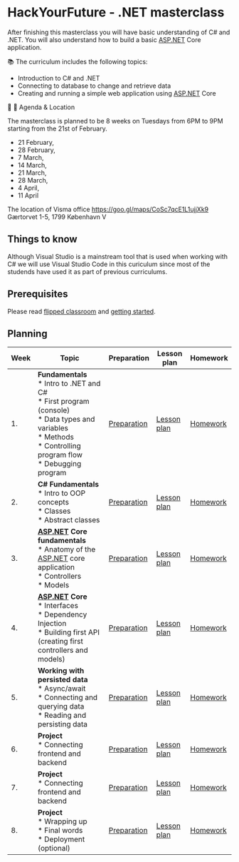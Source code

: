 # HackYourFuture - .NET masterclass

After finishing this masterclass you will have basic understanding of C# and .NET. You will also understand how to build a basic [ASP.NET](http://ASP.NET) Core application.

📚 The curriculum includes the following topics:

- Introduction to C# and .NET
- Connecting to database to change and retrieve data
- Creating and running a simple web application using [ASP.NET](http://ASP.NET) Core

📅 🏬 Agenda & Location

The masterclass is planned to be 8 weeks on Tuesdays from 6PM to 9PM starting from the 21st of February. 

- 21 February, 
- 28 February, 
- 7 March, 
- 14 March, 
- 21 March, 
- 28 March, 
- 4 April, 
- 11 April

The location of Visma office https://goo.gl/maps/CoSc7qcE1L1ujjXk9
Gærtorvet 1-5, 1799 København V

## Things to know

Although Visual Studio is a mainstream tool that is used when working with C# we will use Visual Studio Code in this curiculum since most of the studends have used it as part of previous curriculums.

## Prerequisites

Please read [flipped classroom](FLIPPED_CLASSROOM.md) and [getting started](getting-started.md).

## Planning

| Week | Topic                                                        | Preparation                         | Lesson plan                         | Homework                      |
| ---- | ------------------------------------------------------------ | ----------------------------------- | ----------------------------------- | ----------------------------- |
| 1.   | **Fundamentals** <br />* Intro to .NET and C#<br />* First program (console)<br />* Data types and variables<br />* Methods<br />* Controlling program flow<br />* Debugging program | [Preparation](week1/preparation.md) | [Lesson plan](week1/lesson-plan.md) | [Homework](week1/homework.md) |
| 2.   | **C# Fundamentals**<br />* Intro to OOP concepts<br />* Classes<br />* Abstract classes | [Preparation](week2/preparation.md) | [Lesson plan](week2/lesson-plan.md) | [Homework](week2/homework.md) |
| 3.   | **[ASP.NET](http://asp.net/) Core fundamentals**<br />* Anatomy of the [ASP.NET](http://asp.net/) core application<br />* Controllers<br />* Models | [Preparation](week3/preparation.md) | [Lesson plan](week3/lesson-plan.md) | [Homework](week3/homework.md) |
| 4.   | **[ASP.NET](http://asp.net/) Core**<br />* Interfaces<br />* Dependency Injection<br />* Building first API (creating first controllers and models) | [Preparation](week4/preparation.md) | [Lesson plan](week4/lesson-plan.md) | [Homework](week4/homework.md) |
| 5.   | **Working with persisted data**<br />* Async/await<br />* Connecting and querying data<br />* Reading and persisting data | [Preparation](week5/preparation.md) | [Lesson plan](week5/lesson-plan.md) | [Homework](week5/homework.md) |
| 6.   | **Project**<br />* Connecting frontend and backend           | [Preparation](week6/preparation.md) | [Lesson plan](week6/lesson-plan.md) | [Homework](week6/homework.md) |
| 7.   | **Project**<br />* Connecting frontend and backend           | [Preparation](week7/preparation.md) | [Lesson plan](week7/lesson-plan.md) | [Homework](week7/homework.md) |
| 8.   | **Project**<br />* Wrapping up<br />* Final words<br />* Deployment (optional) | [Preparation](week8/preparation.md) | [Lesson plan](week8/lesson-plan.md) | [Homework](week8/homework.md) |

